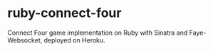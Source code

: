 # ruby-connect-four
Connect Four game implementation on Ruby with Sinatra and Faye-Websocket, deployed on Heroku.
